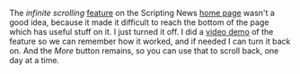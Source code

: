 The <i>infinite scrolling</i> <a href="http://scripting.com/2019/10/17.html#a161833">feature</a> on the Scripting News <a href="http://scripting.com/">home page</a> wasn't a good idea, because it made it difficult to reach the bottom of the page which has useful stuff on it. I just turned it off. I did a <a href="https://www.youtube.com/watch?v=k5kRl-Qy7_I">video demo</a> of the feature so we can remember how it worked, and if needed I can turn it back on. And the <i>More</i> button remains, so you can use that to scroll back, one day at a time.
